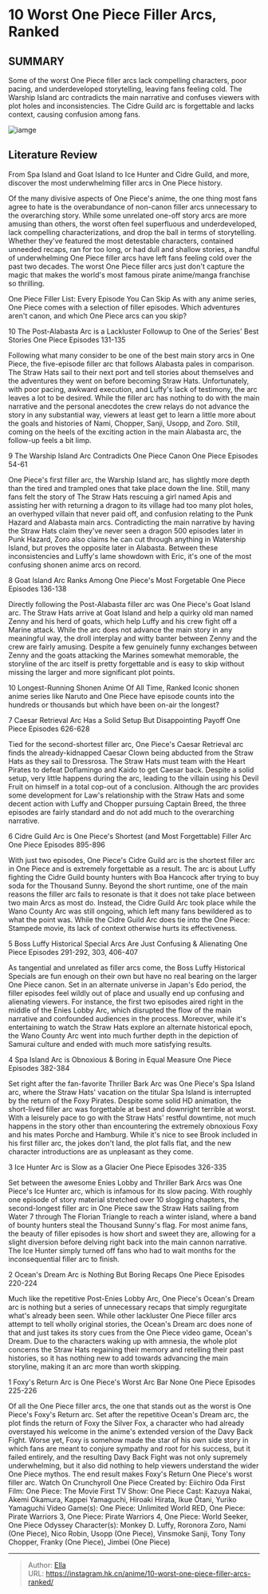 # 10 Worst One Piece Filler Arcs, Ranked


## SUMMARY 


 Some of the worst One Piece filler arcs lack compelling characters, poor pacing, and underdeveloped storytelling, leaving fans feeling cold. 
 The Warship Island arc contradicts the main narrative and confuses viewers with plot holes and inconsistencies. 
 The Cidre Guild arc is forgettable and lacks context, causing confusion among fans. 

![iamge](https://static1.srcdn.com/wordpress/wp-content/uploads/2023/06/luffy-crying-after-ace-s-death.jpg)

## Literature Review

From Spa Island and Goat Island to Ice Hunter and Cidre Guild, and more, discover the most underwhelming filler arcs in One Piece history.  




Of the many divisive aspects of One Piece&#39;s anime, the one thing most fans agree to hate is the overabundance of non-canon filler arcs unnecessary to the overarching story. While some unrelated one-off story arcs are more amusing than others, the worst often feel superfluous and underdeveloped, lack compelling characterizations, and drop the ball in terms of storytelling.
Whether they&#39;ve featured the most detestable characters, contained unneeded recaps, ran for too long, or had dull and shallow stories, a handful of underwhelming One Piece filler arcs have left fans feeling cold over the past two decades. The worst One Piece filler arcs just don&#39;t capture the magic that makes the world&#39;s most famous pirate anime/manga franchise so thrilling.
            
 
 One Piece Filler List: Every Episode You Can Skip 
As with any anime series, One Piece comes with a selection of filler episodes. Which adventures aren&#39;t canon, and which One Piece arcs can you skip?












 








 10  The Post-Alabasta Arc is a Lackluster Followup to One of the Series&#39; Best Stories 
One Piece Episodes 131-135
        

Following what many consider to be one of the best main story arcs in One Piece, the five-episode filler arc that follows Alabasta pales in comparison. The Straw Hats sail to their next port and tell stories about themselves and the adventures they went on before becoming Straw Hats. Unfortunately, with poor pacing, awkward execution, and Luffy&#39;s lack of testimony, the arc leaves a lot to be desired.
While the filler arc has nothing to do with the main narrative and the personal anecdotes the crew relays do not advance the story in any substantial way, viewers at least get to learn a little more about the goals and histories of Nami, Chopper, Sanji, Usopp, and Zoro. Still, coming on the heels of the exciting action in the main Alabasta arc, the follow-up feels a bit limp.





 9  The Warship Island Arc Contradicts One Piece Canon 
One Piece Episodes 54-61
        

One Piece&#39;s first filler arc, the Warship Island arc, has slightly more depth than the tired and trampled ones that take place down the line. Still, many fans felt the story of The Straw Hats rescuing a girl named Apis and assisting her with returning a dragon to its village had too many plot holes, an overhyped villain that never paid off, and confusion relating to the Punk Hazard and Alabasta main arcs.
Contradicting the main narrative by having the Straw Hats claim they&#39;ve never seen a dragon 500 episodes later in Punk Hazard, Zoro also claims he can cut through anything in Watership Island, but proves the opposite later in Alabasta. Between these inconsistencies and Luffy&#39;s lame showdown with Eric, it&#39;s one of the most confusing shonen anime arcs on record.





 8  Goat Island Arc Ranks Among One Piece&#39;s Most Forgetable 
One Piece Episodes 136-138
        

Directly following the Post-Alabasta filler arc was One Piece&#39;s Goat Island arc. The Straw Hats arrive at Goat Island and help a quirky old man named Zenny and his herd of goats, which help Luffy and his crew fight off a Marine attack. While the arc does not advance the main story in any meaningful way, the droll interplay and witty banter between Zenny and the crew are fairly amusing. Despite a few genuinely funny exchanges between Zenny and the goats attacking the Marines somewhat memorable, the storyline of the arc itself is pretty forgettable and is easy to skip without missing the larger and more significant plot points.
            
 
 10 Longest-Running Shonen Anime Of All Time, Ranked 
Iconic shonen anime series like Naruto and One Piece have episode counts into the hundreds or thousands but which have been on-air the longest?








 7  Caesar Retrieval Arc Has a Solid Setup But Disappointing Payoff 
One Piece Episodes 626-628


 







Tied for the second-shortest filler arc, One Piece&#39;s Caesar Retrieval arc finds the already-kidnapped Caesar Clown being abducted from the Straw Hats as they sail to Dressrosa. The Straw Hats must team with the Heart Pirates to defeat Doflamingo and Kaido to get Caesar back. Despite a solid setup, very little happens during the arc, leading to the villain using his Devil Fruit on himself in a total cop-out of a conclusion. Although the arc provides some development for Law&#39;s relationship with the Straw Hats and some decent action with Luffy and Chopper pursuing Captain Breed, the three episodes are fairly standard and do not add much to the overarching narrative.





 6  Cidre Guild Arc is One Piece&#39;s Shortest (and Most Forgettable) Filler Arc 
One Piece Episodes 895-896
        

With just two episodes, One Piece&#39;s Cidre Guild arc is the shortest filler arc in One Piece and is extremely forgettable as a result. The arc is about Luffy fighting the Cidre Guild bounty hunters with Boa Hancock after trying to buy soda for the Thousand Sunny. Beyond the short runtime, one of the main reasons the filler arc fails to resonate is that it does not take place between two main Arcs as most do. Instead, the Cidre Guild Arc took place while the Wano County Arc was still ongoing, which left many fans bewildered as to what the point was. While the Cidre Guild Arc does tie into the One Piece: Stampede movie, its lack of context otherwise hurts its effectiveness.





 5  Boss Luffy Historical Special Arcs Are Just Confusing &amp; Alienating 
One Piece Episodes 291-292, 303, 406-407


 







As tangential and unrelated as filler arcs come, the Boss Luffy Historical Specials are fun enough on their own but have no real bearing on the larger One Piece canon. Set in an alternate universe in Japan&#39;s Edo period, the filler episodes feel wildly out of place and usually end up confusing and alienating viewers. For instance, the first two episodes aired right in the middle of the Enies Lobby Arc, which disrupted the flow of the main narrative and confounded audiences in the process. Moreover, while it&#39;s entertaining to watch the Straw Hats explore an alternate historical epoch, the Wano County Arc went into much further depth in the depiction of Samurai culture and ended with much more satisfying results.





 4  Spa Island Arc is Obnoxious &amp; Boring in Equal Measure 
One Piece Episodes 382-384
        

Set right after the fan-favorite Thriller Bark Arc was One Piece&#39;s Spa Island arc, where the Straw Hats&#39; vacation on the titular Spa Island is interrupted by the return of the Foxy Pirates. Despite some solid HD animation, the short-lived filler arc was forgettable at best and downright terrible at worst. With a leisurely pace to go with the Straw Hats&#39; restful downtime, not much happens in the story other than encountering the extremely obnoxious Foxy and his mates Porche and Hamburg. While it&#39;s nice to see Brook included in his first filler arc, the jokes don&#39;t land, the plot falls flat, and the new character introductions are as unpleasant as they come.





 3  Ice Hunter Arc is Slow as a Glacier 
One Piece Episodes 326-335
        

Set between the awesome Enies Lobby and Thriller Bark Arcs was One Piece&#39;s Ice Hunter arc, which is infamous for its slow pacing. With roughly one episode of story material stretched over 10 slogging chapters, the second-longest filler arc in One Piece saw the Straw Hats sailing from Water 7 through The Florian Triangle to reach a winter island, where a band of bounty hunters steal the Thousand Sunny&#39;s flag.
For most anime fans, the beauty of filler episodes is how short and sweet they are, allowing for a slight diversion before delving right back into the main cannon narrative. The Ice Hunter simply turned off fans who had to wait months for the inconsequential filler arc to finish.





 2  Ocean&#39;s Dream Arc is Nothing But Boring Recaps 
One Piece Episodes 220-224


 







Much like the repetitive Post-Enies Lobby Arc, One Piece&#39;s Ocean&#39;s Dream arc is nothing but a series of unnecessary recaps that simply regurgitate what&#39;s already been seen. While other lackluster One Piece filler arcs attempt to tell wholly original stories, the Ocean&#39;s Dream arc does none of that and just takes its story cues from the One Piece video game, Ocean&#39;s Dream. Due to the characters waking up with amnesia, the whole plot concerns the Straw Hats regaining their memory and retelling their past histories, so it has nothing new to add towards advancing the main storyline, making it an arc more than worth skipping.





 1  Foxy&#39;s Return Arc is One Piece&#39;s Worst Arc Bar None 
One Piece Episodes 225-226
        

Of all the One Piece filler arcs, the one that stands out as the worst is One Piece&#39;s Foxy&#39;s Return arc. Set after the repetitive Ocean&#39;s Dream arc, the plot finds the return of Foxy the Silver Fox, a character who had already overstayed his welcome in the anime&#39;s extended version of the Davy Back Fight. Worse yet, Foxy is somehow made the star of his own side story in which fans are meant to conjure sympathy and root for his success, but it failed entirely, and the resulting Davy Back Fight was not only supremely underwhelming, but it also did nothing to help viewers understand the wider One Piece mythos. The end result makes Foxy&#39;s Return One Piece&#39;s worst filler arc.
Watch On Crunchyroll
               One Piece   Created by:   Eiichiro Oda    First Film:   One Piece: The Movie    First TV Show:   One Piece    Cast:   Kazuya Nakai, Akemi Okamura, Kappei Yamaguchi, Hiroaki Hirata, Ikue Ôtani, Yuriko Yamaguchi    Video Game(s):   One Piece: Unlimited World RED, One Piece: Pirate Warriors 3, One Piece: Pirate Warriors 4, One Piece: World Seeker, One Piece Odyssey    Character(s):   Monkey D. Luffy, Roronora Zoro, Nami (One Piece), Nico Robin, Usopp (One Piece), Vinsmoke Sanji, Tony Tony Chopper, Franky (One Piece), Jimbei (One Piece)      

---

> Author: [Ella](https://instagram.hk.cn/)  
> URL: https://instagram.hk.cn/anime/10-worst-one-piece-filler-arcs-ranked/  

